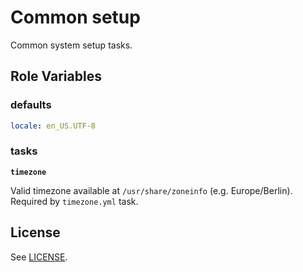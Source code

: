 Common setup
============

Common system setup tasks.

Role Variables
--------------

### defaults

```yaml
locale: en_US.UTF-8
```

### tasks

**`timezone`**

Valid timezone available at `/usr/share/zoneinfo` (e.g. Europe/Berlin). Required by `timezone.yml` task.

License
-------

See [LICENSE](https://github.com/miquecg/ansible-roles/blob/master/LICENSE).

